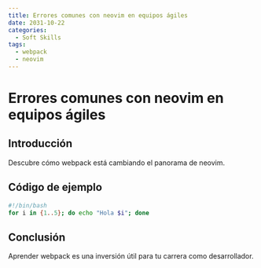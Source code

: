 ```yaml
---
title: Errores comunes con neovim en equipos ágiles
date: 2031-10-22
categories:
  - Soft Skills
tags:
  - webpack
  - neovim
---
```


# Errores comunes con neovim en equipos ágiles

## Introducción

Descubre cómo webpack está cambiando el panorama de neovim.

## Código de ejemplo

```bash
#!/bin/bash
for i in {1..5}; do echo "Hola $i"; done
```

## Conclusión

Aprender webpack es una inversión útil para tu carrera como desarrollador.